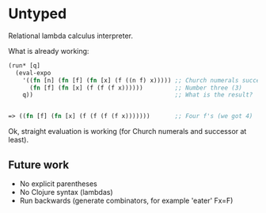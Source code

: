 Untyped
==========

Relational lambda calculus interpreter.

What is already working:
```clojure
(run* [q]
  (eval-expo
    '((fn [n] (fn [f] (fn [x] (f ((n f) x))))) ;; Church numerals successor
      (fn [f] (fn [x] (f (f (f x))))))         ;; Number three (3)
    q))                                        ;; What is the result?


=> ((fn [f] (fn [x] (f (f (f (f x)))))))       ;; Four f's (we got 4)
```
Ok, straight evaluation is working (for Church numerals and successor at least).

Future work
-----------
- No explicit parentheses
- No Clojure syntax (lambdas)
- Run backwards (generate combinators, for example 'eater' Fx=F)
